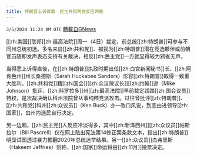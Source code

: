 ```yaml
---
title: 特朗普上诉得直　民主共和两党反应两极
---
```

`3/5/2024 11:24 AM UTC` [轉載自GNews](https://gnews.org/articles/2366926)

[[zh:美国]]联邦[[zh:最高法院]]周一（4日）裁定，前总统[[zh:特朗普]]可参与不同州总统初选。多名来自[[zh:共和党]]、被视为[[zh:特朗普]]潜在竞选夥伴或前朝官员随即发声表态支持有关裁决，相反[[zh:民主党]]一方就显得较为鸦雀无声。

当得悉上诉得直後，在[[zh:特朗普]]执政时期出任[[zh:白宫新闻秘书]]长、[[zh:阿肯色州]]州长桑德斯（Sarah Huckabee Sanders）形容[[zh:特朗普]]取得一致重大胜利。[[zh:共和党]]籍[[zh:国会]][[zh:众议院议长]][[zh:约翰]]逊（Mike Johnson）批评，[[zh:科罗拉多]]州[[zh:最高法院]]早前裁定践踏[[zh:国会议员]]特权，是次裁决确认科州法院曾从事纯粹党派攻击。过往曾批评[[zh:特朗普]]、[[zh:共和党]]科州[[zh:众议员]]（Ken Buck）亦一改口风说，到底由进领导[[zh:国家]]，由州内选民自行决定。

另一边厢，[[zh:民主党]]人反应冷淡得多，其中[[zh:新泽西州]][[zh:众议员]]帕斯拉尔（Bill Pascrell）仅在网上贴出宪法第14修正案条款文本，指出[[zh:特朗普]]明显试图透过暴力推翻2020年总统选举结果。另一[[zh:众议员]]杰弗里斯（Hakeem Jeffries）则称，[[zh:国家]]命运将由[[zh:11月]]投票决定。

